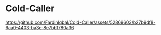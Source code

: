 # Cold-Caller





https://github.com/FardinIqbal/Cold-Caller/assets/52869603/b27b9df8-6aa0-4403-ba3e-8e7bb1780a36


